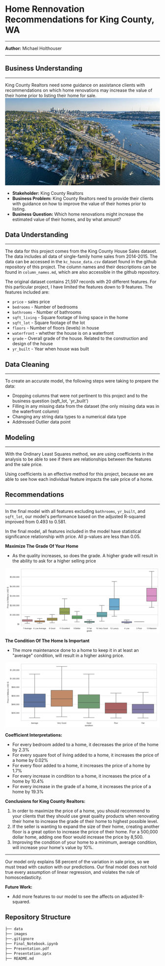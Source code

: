 # Home Rennovation Recommendations for King County, WA
---
**Author:** Michael Holthouser

---

## Business Understanding
---
King County Realtors need some guidance on assistance clients with recommendations on which home renovations may increase the value of their home prior to listing their home for sale. 
<img src="images/king_county.jpeg">

- **Stakeholder:** King County Realtors
- **Business Problem:** King County Realtors need to provide their clients with guidance on how to improve the value of their homes prior to listing. 
- **Business Question:** Which home renovations might increase the estimated value of their homes, and by what amount?

## Data Understanding
---
The data for this project comes from the King County House Sales dataset. The data includes all data of single-family home sales from 2014-2015. The data can be accessed in the ``kc_house_data.csv`` dataset found in the github repository of this project.  The column names and their descriptions can be found in ``column_names.md``, which are also accessible in the github repository. 

The original dataset contains 21,597 records with 20 different features. For this particular project, I have limited the features down to 9 features.  The features included are: 
- `price` - sales price
- `bedrooms` - Number of bedrooms
- `bathrooms` - Number of bathrooms
- `sqft_living` - Square footage of living space in the home
- `sqft_lot` - Square footage of the lot
- `floors` - Number of floors (levels) in house
- `waterfront` - whether the house is on a waterfront
- `grade` - Overall grade of the house. Related to the construction and design of the house
- `yr_built` - Year when house was built

## Data Cleaning
---
To create an accurate model, the following steps were taking to prepare the data: 
- Dropping columns that were not pertinent to this project and to the business question (sqft_lot, 'yr_built')
- Filling in any missing data from the dataset (the only missing data was in the waterfront column)
- Changing any string data types to a numerical data type
- Addressed Outlier data point

## Modeling
---
With the Ordinary Least Squares method, we are using coefficients in the analysis to be able to see if there are relationships between the features and the sale price. 

Using coefficients is an effective method for this project, because we are able to see how each individual feature impacts the sale price of a home. 

## Recommendations
---
In the final model with all features excluding ``bathrooms``, ``yr_built``, and ``sqft_lot``, our model's performance based on the adjusted R-squared improved from 0.493 to 0.581. 

In the final model, all features included in the model have statistical significance relationship with price.  All p-values are less than 0.05. 

**Maximize The Grade Of Your Home**
- As the quality increases, so does the grade. A higher grade will result in the ability to ask for a higher selling price
<img src="images/grade.png">

**The Condition Of The Home Is Important**
- The more maintenance done to a home to keep it in at least an "average" condition, will result in a higher asking price. 
<img src="images/condition.png">

**Coefficient Interpretations:**
- For every bedroom added to a home, it decreases the price of the home by 2.3%
- For every square foot of living added to a home, it increases the price of a home by 0.02%
- For every floor added to a home, it increases the price of a home by 1.7%
- For every increase in condition to a home, it increases the price of a home by 10.4%
- For every increase in the grade of a home, it increases the price of a home by 19.3%

**Conclusions for King County Realtors:**
1. In order to maximize the price of a home, you should recommend to your clients that they should use great quality      products when renovating their home to increase the grade of their home to highest possible level.   
2. If the seller is wanting to expand the size of their home, creating another floor is a great option to increase the    price of their home. For a 500,000 dollar home, adding one floor would increase the price by 8,500.
3. Improving the condition of your home to a minimum, average condition, will increase your home's value by 10%. 
---
Our model only explains 58 percent of the variation in sale price, so we must tread with caution with our predictions. Our final model does not hold true every assumption of linear regression, and violates the rule of homoscedasticity. 

**Future Work:**
- Add more features to our model to see the affects on adjusted R-squared. 

## Repository Structure

```
├── data
├── images
├──.gitignore
├── Final_Notebook.ipynb
├── Presentation.pdf
├── Presentation.pptx
├── README.md
```
